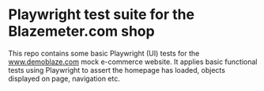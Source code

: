 
# Playwright test suite for the Blazemeter.com shop
This repo contains some basic Playwright (UI) tests for the www.demoblaze.com mock e-commerce website. 
It applies basic functional tests using Playwright to assert the homepage has loaded, objects displayed on page, navigation etc.

<more>
